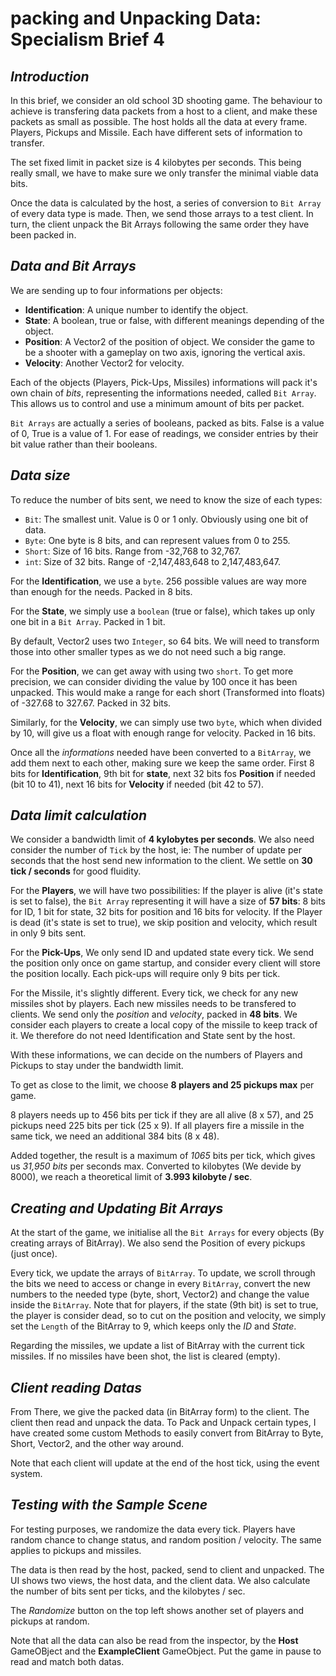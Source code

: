# **packing and Unpacking Data: Specialism Brief 4**

## *Introduction*

In this brief, we consider an old school 3D shooting game. The behaviour to achieve is transfering data packets from a host to a client, and make these packets as small as possible. The host holds all the data at every frame. Players, Pickups and Missile. Each have different sets of information to transfer.

The set fixed limit in packet size is 4 kilobytes per seconds.  This being really small, we have to make sure we only transfer the minimal viable data bits.

Once the data is calculated by the host, a series of conversion to `Bit Array` of every data type is made. Then, we send those arrays to a test client. In turn, the client unpack the Bit Arrays following the same order they have been packed in.

## *Data and Bit Arrays*

We are sending up to four informations per objects:

* **Identification**: A unique number to identify the object.
* **State**: A boolean, true or false, with different meanings depending of the object.
* **Position**: A Vector2 of the position of object. We consider the game to be a shooter with a gameplay on two axis, ignoring the vertical axis.
* **Velocity**: Another Vector2 for velocity.

Each of the objects (Players, Pick-Ups, Missiles) informations will pack it's own chain of *bits*, representing the informations needed, called `Bit Array`. This allows us to control and use a minimum amount of bits per packet.

`Bit Arrays` are actually a series of booleans, packed as bits. False is a value of 0, True is a value of 1. For ease of readings, we consider entries by their bit value rather than their booleans.

## *Data size*

To reduce the number of bits sent, we need to know the size of each types:

* `Bit`: The smallest unit. Value is 0 or 1 only. Obviously using one bit of data.
* `Byte`: One byte is 8 bits, and can represent values from 0 to 255.
* `Short`: Size of 16 bits. Range from -32,768 to 32,767.
* `int`: Size of 32 bits. Range of -2,147,483,648 to 2,147,483,647.

For the **Identification**, we use a `byte`. 256 possible values are way more than enough for the needs. Packed in 8 bits.

For the **State**, we simply use a `boolean` (true or false), which takes up only one bit in a `Bit Array`. Packed in 1 bit.

By default, Vector2 uses two `Integer`, so 64 bits. We will need to transform those into other smaller types as we do not need such a big range.

For the **Position**, we can get away with using two `short`. To get more precision, we can consider dividing the value by 100 once it has been unpacked. This would make a range for each short (Transformed into floats) of -327.68 to 327.67. Packed in 32 bits.

Similarly, for the **Velocity**, we can simply use two `byte`, which when divided by 10, will give us a float with enough range for velocity. Packed in 16 bits.

Once all the *informations* needed have been converted to a `BitArray`, we add them next to each other, making sure we keep the same order. First 8 bits for **Identification**, 9th bit for **state**, next 32 bits fos **Position** if needed (bit 10 to 41), next 16 bits for **Velocity** if needed (bit 42 to 57).

## *Data limit calculation*

We consider a bandwidth limit of **4 kylobytes per seconds**. We also need consider the number of `Tick` by the host, ie: The number of update per seconds that the host send new information to the client. We settle on **30 tick / seconds** for good fluidity.

For the **Players**, we will have two possibilities: If the player is alive (it's state is set to false), the `Bit Array` representing it will have a size of **57 bits**: 8 bits for ID, 1 bit for state, 32 bits for position and 16 bits for velocity. If the Player is dead (it's state is set to true), we skip position and velocity, which result in only 9 bits sent.

For the **Pick-Ups**, We only send ID and updated state every tick. We send the position only once on game startup, and consider every client will store the position locally. Each pick-ups will require only 9 bits per tick.

For the Missile, it's slightly different. Every tick, we check for any new missiles shot by players. Each new missiles needs to be transfered to clients. We send only the *position* and *velocity*, packed in **48 bits**. We consider each players to create a local copy of the missile to keep track of it. We therefore do not need Identification and State sent by the host.

With these informations, we can decide on the numbers of Players and Pickups to stay under the bandwidth limit.

To get as close to the limit, we choose **8 players and 25 pickups max** per game.

8 players needs up to 456 bits per tick if they are all alive (8 x 57), and 25 pickups need 225 bits per tick (25 x 9). If all players fire a missile in the same tick, we need an additional 384 bits (8 x 48).

Added together, the result is a maximum of *1065* bits per tick, which gives us *31,950 bits* per seconds max. Converted to kilobytes (We devide by 8000), we reach a theoretical limit of **3.993 kilobyte / sec**.

## *Creating and Updating Bit Arrays*

At the start of the game, we initialise all the `Bit Arrays` for every objects (By creating arrays of BitArray). We also send the Position of every pickups (just once).

Every tick, we update the arrays of `BitArray`. To update, we scroll through the bits we need to access or change in every `BitArray`, convert the new numbers to the needed type (byte, short, Vector2) and change the value inside the `BitArray`. Note that for players, if the state (9th bit) is set to true, the player is consider dead, so to cut on the position and velocity, we simply set the `Length` of the BitArray to 9, which keeps only the *ID* and *State*.

Regarding the missiles, we update a list of BitArray with the current tick missiles. If no missiles have been shot, the list is cleared (empty).

## *Client reading Datas*

From There, we give the packed data (in BitArray form) to the client. The client then read and unpack the data. To Pack and Unpack certain types, I have created some custom Methods to easily convert from BitArray to Byte, Short, Vector2, and the other way around.

Note that each client will update at the end of the host tick, using the event system.

## *Testing with the Sample Scene*

For testing purposes, we randomize the data every tick. Players have random chance to change status, and random position / velocity. The same applies to pickups and missiles.

The data is then read by the host, packed, send to client and unpacked. The UI shows two views, the host data, and the client data. We also calculate the number of bits sent per ticks, and the kilobytes / sec.

The *Randomize* button on the top left shows another set of players and pickups at random.

Note that all the data can also be read from the inspector, by the **Host** GameOBject and the **ExampleClient** GameObject. Put the game in pause to read and match both datas.
